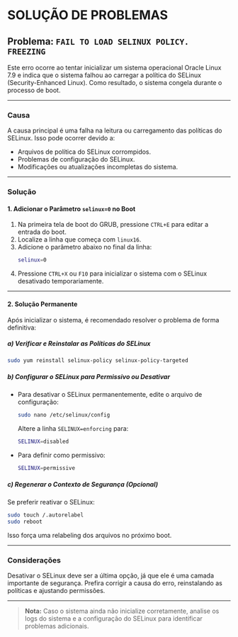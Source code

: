 # SOLUÇÃO DE PROBLEMAS


<!-- ----------------------------------------------  -->
## Problema: `FAIL TO LOAD SELINUX POLICY. FREEZING`

Este erro ocorre ao tentar inicializar um sistema operacional Oracle Linux 7.9 e indica que o sistema falhou ao carregar a política do SELinux (Security-Enhanced Linux). Como resultado, o sistema congela durante o processo de boot.

---

### **Causa**

A causa principal é uma falha na leitura ou carregamento das políticas do SELinux. Isso pode ocorrer devido a:
- Arquivos de política do SELinux corrompidos.
- Problemas de configuração do SELinux.
- Modificações ou atualizações incompletas do sistema.

---

### **Solução**

#### 1. **Adicionar o Parâmetro `selinux=0` no Boot**
1. Na primeira tela de boot do GRUB, pressione `CTRL+E` para editar a entrada do boot.
2. Localize a linha que começa com `linux16`.
3. Adicione o parâmetro abaixo no final da linha:
   ```bash
   selinux=0
   ```
4. Pressione `CTRL+X` ou `F10` para inicializar o sistema com o SELinux desativado temporariamente.

---

#### 2. **Solução Permanente**
Após inicializar o sistema, é recomendado resolver o problema de forma definitiva:

##### **a) Verificar e Reinstalar as Políticas do SELinux**
```bash
sudo yum reinstall selinux-policy selinux-policy-targeted
```

##### **b) Configurar o SELinux para Permissivo ou Desativar**
- Para desativar o SELinux permanentemente, edite o arquivo de configuração:
  ```bash
  sudo nano /etc/selinux/config
  ```
  Altere a linha `SELINUX=enforcing` para:
  ```bash
  SELINUX=disabled
  ```

- Para definir como permissivo:
  ```bash
  SELINUX=permissive
  ```

##### **c) Regenerar o Contexto de Segurança (Opcional)**
Se preferir reativar o SELinux:
```bash
sudo touch /.autorelabel
sudo reboot
```
Isso força uma relabeling dos arquivos no próximo boot.

---

### **Considerações**
Desativar o SELinux deve ser a última opção, já que ele é uma camada importante de segurança. Prefira corrigir a causa do erro, reinstalando as políticas e ajustando permissões.

--- 

> **Nota:** Caso o sistema ainda não inicialize corretamente, analise os logs do sistema e a configuração do SELinux para identificar problemas adicionais.


<!-- ----------------------------------------------  -->

## 
